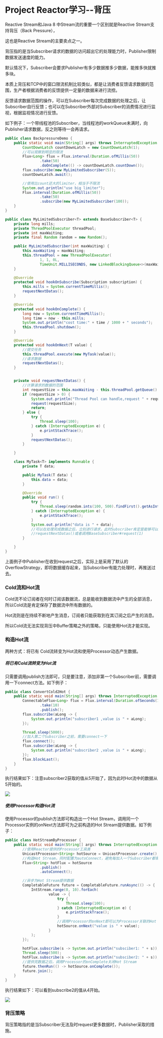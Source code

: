 # Project Reactor学习--背压

Reactive Stream和Java 8 中Stream流的重要一个区别就是Reactive Stream支持背压（Back Pressure），

这也是Reactive Stream的主要卖点之一。

背压指的是当Subscriber请求的数据的访问超出它的处理能力时，Publisher限制数据发送速度的能力。

默认情况下，Subscriber会要求Publisher有多少数据推多少数据，能推多快就推多块。

本质上背压和TCP中的窗口限流机制比较类似，都是让消费者反馈请求数据的范围，生产者根据消费者的反馈提供一定量的数据来进行流控。

反馈请求数据范围的操作，可以在Subscriber每次完成数据的处理之后，让Subscriber自行反馈；也可以在Subscriber外部对Subscriber的消费情况进行监视，根据监视情况进行反馈。

如下例子：一个带线程池的Subscriber，当线程池的workQueue未满时，向Publisher请求数据，反之则等待一会再请求。

```java
public class BackpressureDemo {
    public static void main(String[] args) throws InterruptedException {
        CountDownLatch countDownLatch = new CountDownLatch(1);
        //可以观察到明显的限流
        Flux<Long> flux = Flux.interval(Duration.ofMillis(50))
                .take(50)
                .doOnComplete(() -> countDownLatch.countDown());
        flux.subscribe(new MyLimitedSubscriber(5));
        countDownLatch.await();

        //使用比count还大的limiter，相当于不限流
        System.out.println("use big limiter");
        Flux.interval(Duration.ofMillis(50))
                .take(50)
                .subscribe(new MyLimitedSubscriber(100));
    }
}
```

```java
public class MyLimitedSubscriber<T> extends BaseSubscriber<T> {
    private long mills;
    private ThreadPoolExecutor threadPool;
    private int maxWaiting;
    private final Random random = new Random();

    public MyLimitedSubscriber(int maxWaiting) {
        this.maxWaiting = maxWaiting;
        this.threadPool = new ThreadPoolExecutor(
                1, 1, 0L,
                TimeUnit.MILLISECONDS, new LinkedBlockingQueue<>(maxWaiting));
    }

    @Override
    protected void hookOnSubscribe(Subscription subscription) {
        this.mills = System.currentTimeMillis();
        requestNextDatas();
    }

    @Override
    protected void hookOnComplete() {
        long now = System.currentTimeMillis();
        long time = now - this.mills;
        System.out.println("cost time:" + time / 1000 + " seconds");
        this.threadPool.shutdown();
    }

    @Override
    protected void hookOnNext(T value) {
        //提交任务
        this.threadPool.execute(new MyTask(value));
        //请求数据
        requestNextDatas();
    }


    private void requestNextDatas() {
        //计算请求的数据的范围
        int requestSize = this.maxWaiting - this.threadPool.getQueue().size();
        if (requestSize > 0) {
            System.out.println("Thread Pool can handle,request " + requestSize);
            request(requestSize);
            return;
        } else {
            try {
                Thread.sleep(100);
            } catch (InterruptedException e) {
                e.printStackTrace();
            }
            requestNextDatas();
        }

    }

    class MyTask<T> implements Runnable {
        private T data;

        public MyTask(T data) {
            this.data = data;
        }

        @Override
        public void run() {
            try {
                Thread.sleep(random.ints(100, 500).findFirst().getAsInt());
            } catch (InterruptedException e) {
                e.printStackTrace();
            }
            System.out.println("data is " + data);
            //可以在处理完成数据之后，立刻进行请求，此时Subscriber肯定是能够可以可靠处理数据的
            //requestNextDatas()或者调用BaseSubscriber#request(1)
        }

    }
}
```

上面例子中Publisher在收到request之后，实际上是采用了默认的OverflowStrategy，即将数据缓存起来，当Subscriber有能力处理时，再推送过去。

### Cold流和Hot流

Cold流不论订阅者在何时订阅该数据流，总是能收到数据流中产生的全部消息，所以Cold流是肯定保存了数据流中所有数据的。

Hot流则是在持续不断地产生消息，订阅者只能获取到在其订阅之后产生的消息。

所以Cold流无法实现背压中Buffer策略之外的策略，只能使用Hot流才能实现。

### 构造Hot流

两种方式：将已有 Cold流转变为Hot流和使用Processor动态产生数据。

##### 将已有Cold流转变为Hot流

只需要调用publish方法即可，只是要注意，添加非第一个Subscriber前，需要调用一下connect方法。如下例子：

```java
public class ConvertCold2Hot {
    public static void main(String[] args) throws InterruptedException {
        ConnectableFlux<Long> flux = Flux.interval(Duration.ofSeconds(1))
                .take(10)
                .publish();
        flux.subscribe(aLong -> {
            System.out.println("subscriber1 ,value is " + aLong);
        });

        Thread.sleep(5000);
        //加入第二个Subscriber之前，需要connect一下
        flux.connect();
        flux.subscribe(aLong -> {
            System.out.println("subscriber2 ,value is " + aLong);
        });
        flux.blockLast();
    }
}
```

执行结果如下：注意subscriber2获取的值从5开始了，因为此时Hot流中的数据从5开始的。

![](/assets/ConvertCold2Hot.png)

##### 使用Processor构造Hot流

使用Processor的publish方法即可构造出一个Hot Stream，调用同一个Processor实例的onNext方法即可为之前构造的Hot Stream提供数据。如下例子：

```java
public class HotStreamByProcessor {
    public static void main(String[] args) throws InterruptedException {
        //使用Reactor提供的Processor工具类
        UnicastProcessor<String> hotSource = UnicastProcessor.create();
        //构造Hot Stream，同时配置为autoConnect，避免每加入一个Subscriber都需要调用一次connect方法
        Flux<String> hotFlux = hotSource
                .publish()
                .autoConnect();

        //异步为Hot Stream提供数据
        CompletableFuture future = CompletableFuture.runAsync(() -> {
            IntStream.range(0, 10).forEach(
                    value -> {
                        try {
                            Thread.sleep(100);
                        } catch (InterruptedException e) {
                            e.printStackTrace();
                        }
                        //调用Processor的onNext即可以为Processor关联的Hot Stream提供数据
                        hotSource.onNext("value is " + value);
                    }
            );
        });

        hotFlux.subscribe(s -> System.out.println("subsciber1: " + s));
        Thread.sleep(500);
        hotFlux.subscribe(s -> System.out.println("subsciber2: " + s));
        //提供完数据之后，调用Processor的onComplete关闭Hot Stream
        future.thenRun(() -> hotSource.onComplete());
        future.join();
    }
}
```

执行结果如下：可以看到subscribe2的值从4开始。

![](/assets/HotStreamByProcessor.png)

### 背压策略

背压策略指的是当Subscriber无法及时request更多数据时，Publisher采取的措施。





